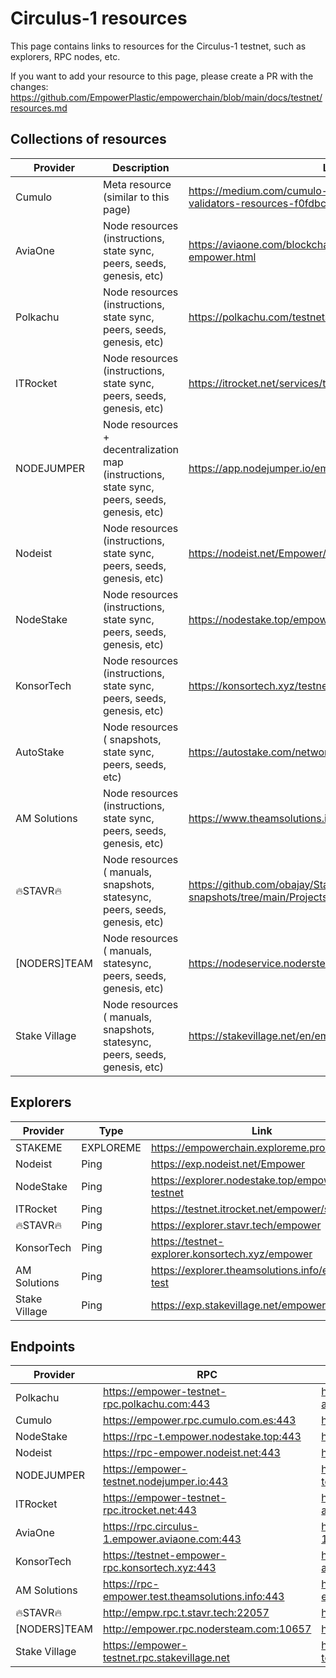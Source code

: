# Circulus-1 resources

This page contains links to resources for the Circulus-1 testnet, such as explorers, RPC nodes, etc.

If you want to add your resource to this page, please create a PR with the changes: https://github.com/EmpowerPlastic/empowerchain/blob/main/docs/testnet/resources.md

## Collections of resources

| Provider   | Description                                                                                  | Link                                                                                 |
|------------|----------------------------------------------------------------------------------------------|--------------------------------------------------------------------------------------|
| Cumulo     | Meta resource (similar to this page)                                                         | https://medium.com/cumulo-pro/empower-community-of-validators-resources-f0fdbc5a5609 |
| AviaOne    | Node resources (instructions, state sync, peers, seeds, genesis, etc)                        | https://aviaone.com/blockchains-service/circulus-1-empower.html                      |
| Polkachu   | Node resources (instructions, state sync, peers, seeds, genesis, etc)                        | https://polkachu.com/testnets/empower                                                | 
| ITRocket   | Node resources (instructions, state sync, peers, seeds, genesis, etc)                        | https://itrocket.net/services/testnet/empower                                        |
| NODEJUMPER | Node resources + decentralization map (instructions, state sync, peers, seeds, genesis, etc) | https://app.nodejumper.io/empower-testnet                                            |
| Nodeist    | Node resources (instructions, state sync, peers, seeds, genesis, etc)                        | https://nodeist.net/Empower/                                                         |
| NodeStake  | Node resources (instructions, state sync, peers, seeds, genesis, etc)                        | https://nodestake.top/empower                                                        |
| KonsorTech | Node resources (instructions, state sync, peers, seeds, genesis, etc)                        | https://konsortech.xyz/testnet/empower                                               |
| AutoStake  | Node resources ( snapshots, state sync, peers, seeds, etc)                                   | https://autostake.com/networks/testnets/empower/#services                            |
| AM Solutions | Node resources (instructions, state sync, peers, seeds, genesis, etc)                      | https://www.theamsolutions.info/empowerchain                                         |
| 🔥STAVR🔥  | Node resources ( manuals, snapshots, statesync, peers, seeds, genesis, etc)                 | https://github.com/obajay/StateSync-snapshots/tree/main/Projects/Empower             |
| [NODERS]TEAM | Node resources ( manuals, statesync, peers, seeds, genesis, etc)                           | https://nodeservice.nodersteam.com/title/testnets/empower                            |
| Stake Village | Node resources ( manuals, snapshots, statesync, peers, seeds, genesis, etc)               | https://stakevillage.net/en/empowerchain-testnet                                     |

## Explorers

| Provider  | Type      | Link                                           |
|-----------|-----------|------------------------------------------------|
| STAKEME   | EXPLOREME | https://empowerchain.exploreme.pro/            |
| Nodeist   | Ping      | https://exp.nodeist.net/Empower                |
| NodeStake | Ping      | https://explorer.nodestake.top/empower-testnet |
| ITRocket  | Ping      | https://testnet.itrocket.net/empower/staking   |
| 🔥STAVR🔥 | Ping      | https://explorer.stavr.tech/empower            |
| KonsorTech | Ping     | https://testnet-explorer.konsortech.xyz/empower |
| AM Solutions | Ping     | https://explorer.theamsolutions.info/empower-test |
| Stake Village | Ping     | https://exp.stakevillage.net/empower-testnet |

## Endpoints

| Provider   | RPC                                            | API                                          | gRPC                                    |
|------------|------------------------------------------------|----------------------------------------------|-----------------------------------------|
| Polkachu   | https://empower-testnet-rpc.polkachu.com:443   | https://empower-testnet-api.polkachu.com/    | empower-testnet-grpc.polkachu.com:17490 |
| Cumulo     | https://empower.rpc.cumulo.com.es:443          | https://empower.api.cumulo.com.es:443        | empower.grpc.cumulo.com.es:443          |
| NodeStake  | https://rpc-t.empower.nodestake.top:443        | https://api-t.empower.nodestake.top          | grpc-t.empower.nodestake.top:9090       |
| Nodeist    | https://rpc-empower.nodeist.net:443            | https://api-empower.nodeist.net              | N/A                                     |
| NODEJUMPER | https://empower-testnet.nodejumper.io:443      | https://empower-testnet.nodejumper.io:1317   | empower-testnet.nodejumper.io:9090      |
| ITRocket   | https://empower-testnet-rpc.itrocket.net:443   | https://empower-testnet-api.itrocket.net:443 | empower-testnet-grpc.itrocket.net:16090 |
| AviaOne    | https://rpc.circulus-1.empower.aviaone.com:443 | https://api.circulus-1.empower.aviaone.com   | grpc.circulus-1.empower.aviaone.com:443 |
| KonsorTech | https://testnet-empower-rpc.konsortech.xyz:443 | https://testnet-empower-api.konsortech.xyz   | testnet-empower.konsortech.xyz:25090    |
| AM Solutions | https://rpc-empower.test.theamsolutions.info:443 | https://rest-empower.test.theamsolutions.info:443 | grpc-empower.test.theamsolutions.info:443 |
| 🔥STAVR🔥  | http://empw.rpc.t.stavr.tech:22057             | https://empw.api.t.stavr.tech                | empw.grpc.t.stavr.tech:9141             |
| [NODERS]TEAM | http://empower.rpc.nodersteam.com:10657       | http://empower.api.nodersteam.com:2003       | empower.grpc.nodersteam.com:9791        |
| Stake Village | https://empower-testnet.rpc.stakevillage.net | https://empower-testnet.api.stakevillage.net | empower-testnet.grpc.stakevillage.net:16590 |

